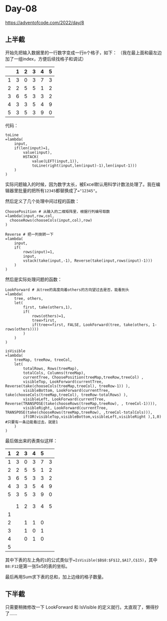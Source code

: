 # Day-08

https://adventofcode.com/2022/day/8

## 上半截

开始先把输入数据里的一行数字变成一行n个格子，如下：
（我在最上面和最左边加了一组index，方便后续找格子和调试）

|   | 1 | 2 | 3 | 4 | 5 |
|---|---|---|---|---|---| 
| 1 | 3 | 0 | 3 | 7 | 3 | 
| 2 | 2 | 5 | 5 | 1 | 2 | 
| 3 | 6 | 5 | 3 | 3 | 2 | 
| 4 | 3 | 3 | 5 | 4 | 9 | 
| 5 | 3 | 5 | 3 | 9 | 0 | 

代码：
```
toLine
=lambda(
    input,
    if(len(input)=1,
        value(input),
        HSTACK(  
            value(LEFT(input,1)),
            toLine(right(input,len(input)-1),len(input-1))) 
    )
)
```

实际问题输入的时候，因为数字太长，被Excel默认用科学计数法处理了。我在编辑器里批量的把所有`12345`都替换成了`="12345"`。

然后定义了几个处理中间过程的函数：

```
ChoosePosition # 从输入的二维矩阵里，根据行列编号取数
=lambda(input,row,col,
  chooseRows(chooseCols(input,col),row)
)

Reverse # 把一列倒转一下
=lambda(
    input,
    if(
        rows(input)=1, 
        input,
        vstack(take(input,-1), Reverse(take(input,rows(input)-1)))
    )
)
```

然后是实际处理问题的函数：
```
LookForward # 从tree的高度向着others的方向望过去是否，能看到头
=lambda(
    tree, others,
    let(
        first, take(others,1),        
        if(
            rows(others)=1,
            tree>first,
            if(tree<=first, FALSE, LookForward(tree, take(others, 1-rows(others))))
        )
    )
)

isVisible
=lambda(
    treeMap, treeRow, treeCol,
    let(
        totalRows, Rows(treeMap),
        totalCols, Columns(treeMap),
        currentTree, ChoosePosition(treeMap,treeRow,treeCol) , 
        visibleTop, LookForward(currentTree, Reverse(take(chooseCols(treeMap,treeCol), treeRow-1)) ),
        visibleBottom, LookForward(currentTree, take(chooseCols(treeMap,treeCol), treeRow-totalRows) ),
        visibleLeft, LookForward(currentTree, Reverse(TRANSPOSE(take(chooseRows(treeMap,treeRow), , treeCol-1)))),
        visibleRight, LookForward(currentTree, TRANSPOSE(take(chooseRows(treeMap,treeRow), ,treeCol-totalCols))),
        if(OR(visibleTop,visibleBottom,visibleLeft,visibleRight ),1,0) #只要有一条边能看过去，就是1
    )
)
```

最后做出来的表类似这样：

| 1 | 2 | 3 | 4 | 5 |   | 
|---|---|---|---|---|---| 
| 1 | 3 | 0 | 3 | 7 | 3 | 
| 2 | 2 | 5 | 5 | 1 | 2 | 
| 3 | 6 | 5 | 3 | 3 | 2 | 
| 4 | 3 | 3 | 5 | 4 | 9 | 
| 5 | 3 | 5 | 3 | 9 | 0 | 
|   |   |   |   |   |   | 
|   |   |   |   |   |   | 
|   | 1 | 2 | 3 | 4 | 5 | 
| 1 |   |   |   |   |   | 
| 2 |   | 1 | 1 | 0 |   | 
| 3 |   | 1 | 0 | 1 |   | 
| 4 |   | 0 | 1 | 0 |   | 
| 5 |   |   |   |   |   | 

其中下表的左上角的`1`的公式类似于`=IsVisible($B$8:$F$12,$A17,C$15)`，其中`B8:F12`是第一张5x5的表的坐标。

最后再用Sum求下表的总和，加上边缘的格子数量。

## 下半截

只需要稍微修改一下 LookForward 和 IsVisible 的定义就行。太直观了，懒得抄了……
